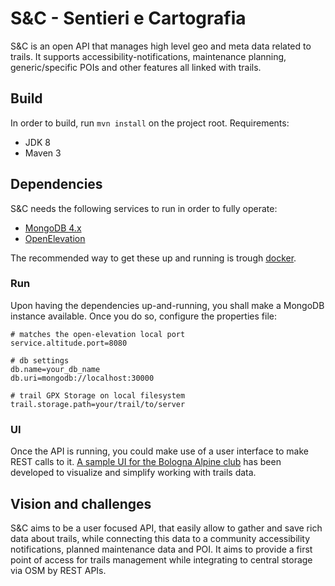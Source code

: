 # S&C - Sentieri e Cartografia
S&C is an open API that manages high level geo and meta data related to trails.
It supports accessibility-notifications, maintenance planning, generic/specific POIs and other features all linked with trails.

## Build
In order to build, run `mvn install` on the project root.
Requirements:
- JDK 8
- Maven 3

## Dependencies
S&C needs the following services to run in order to fully operate:
- [MongoDB 4.x](https://www.mongodb.com)
- [OpenElevation](https://open-elevation.com/)

The recommended way to get these up and running is trough [docker](https://hub.docker.com/_/mongo).

### Run
Upon having the dependencies up-and-running, you shall make a MongoDB instance available.
Once you do so, configure the properties file:

```
# matches the open-elevation local port
service.altitude.port=8080  

# db settings
db.name=your_db_name
db.uri=mongodb://localhost:30000

# trail GPX Storage on local filesystem
trail.storage.path=your/trail/to/server
```
### UI
Once the API is running, you could make use of a user interface to make REST calls to it.
[A sample UI for the Bologna Alpine club](https://github.com/loreV/SeC-Frontend) has been developed to visualize and simplify working with trails data.

## Vision and challenges
S&C aims to be a user focused API, that easily allow to gather and save rich data about trails, while connecting this data to a community accessibility notifications, planned maintenance data and POI.
It aims to provide a first point of access for trails management while integrating to central storage via OSM by REST APIs.